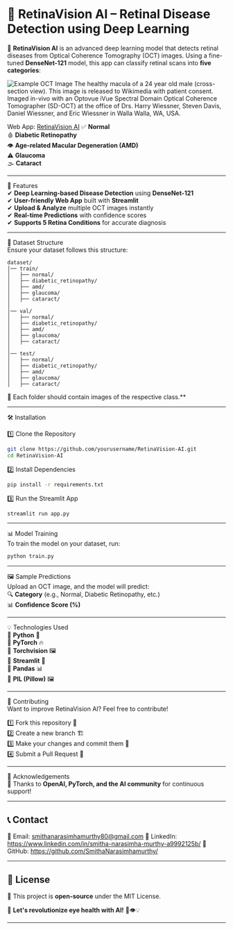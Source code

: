 # 🏥 RetinaVision AI – Retinal Disease Detection using Deep Learning  

🔬 **RetinaVision AI** is an advanced deep learning model that detects retinal diseases from Optical Coherence Tomography (OCT) images. Using a fine-tuned **DenseNet-121** model, this app can classify retinal scans into **five categories**:  

![Example OCT Image](https://upload.wikimedia.org/wikipedia/commons/9/9f/SD-OCT_Macula_Cross-Section.png)
The healthy macula of a 24 year old male (cross-section view). This image is released to Wikimedia with patient consent. Imaged in-vivo with an Optovue iVue Spectral Domain Optical Coherence Tomographer (SD-OCT) at the office of Drs. Harry Wiessner, Steven Davis, Daniel Wiessner, and Eric Wiessner in Walla Walla, WA, USA.

Web App: [RetinaVision AI](https://retinavisionai.streamlit.app/)
✅ **Normal**  
🩸 **Diabetic Retinopathy**  
👁️ **Age-related Macular Degeneration (AMD)**  
⚠️ **Glaucoma**  
🌫️ **Cataract**  

---

🚀 Features  
✔ **Deep Learning-based Disease Detection** using **DenseNet-121**  
✔ **User-friendly Web App** built with **Streamlit**  
✔ **Upload & Analyze** multiple OCT images instantly  
✔ **Real-time Predictions** with confidence scores  
✔ **Supports 5 Retina Conditions** for accurate diagnosis  

---

📂 Dataset Structure  
Ensure your dataset follows this structure:  

```
dataset/
│── train/
│   ├── normal/
│   ├── diabetic_retinopathy/
│   ├── amd/
│   ├── glaucoma/
│   ├── cataract/
│
│── val/
│   ├── normal/
│   ├── diabetic_retinopathy/
│   ├── amd/
│   ├── glaucoma/
│   ├── cataract/
│
│── test/
│   ├── normal/
│   ├── diabetic_retinopathy/
│   ├── amd/
│   ├── glaucoma/
│   ├── cataract/
```

📌 Each folder should contain images of the respective class.**

---

 🛠️ Installation  

 1️⃣ Clone the Repository  
```bash
git clone https://github.com/yourusername/RetinaVision-AI.git
cd RetinaVision-AI
```

 2️⃣ Install Dependencies  
```bash
pip install -r requirements.txt
```

 3️⃣ Run the Streamlit App  
```bash
streamlit run app.py
```

---

📊 Model Training  
To train the model on your dataset, run:  
```bash
python train.py
```

---

 🖼️ Sample Predictions  
Upload an OCT image, and the model will predict:  
🔍 **Category** (e.g., Normal, Diabetic Retinopathy, etc.)  
📊 **Confidence Score (%)**  

---

💡 Technologies Used  
🔹 **Python** 🐍  
🔹 **PyTorch** 🔥  
🔹 **Torchvision** 🖼️  
🔹 **Streamlit** 🎨  
🔹 **Pandas** 📊  
🔹 **PIL (Pillow)** 🖼️  

---

🤝 Contributing  
Want to improve RetinaVision AI? Feel free to contribute!  

 1️⃣ Fork this repository 🍴  
 2️⃣ Create a new branch 🏗  
 3️⃣ Make your changes and commit them 💾  
 4️⃣ Submit a Pull Request 🔄  

---

 🏅 Acknowledgements  
🙌 Thanks to **OpenAI, PyTorch, and the AI community** for continuous support!  

---

## 📞 Contact  
💌 Email: smithanarasimhamurthy80@gmail.com
🔗 LinkedIn: https://www.linkedin.com/in/smitha-narasimha-murthy-a9992125b/
🐙 GitHub: https://github.com/SmithaNarasimhamurthy/

---

## 📜 License  
📄 This project is **open-source** under the MIT License.  

🚀 **Let's revolutionize eye health with AI!** 🏥👁️💡  

---
